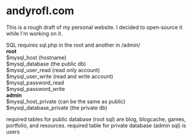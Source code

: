 andyrofl.com
===

This is a rough draft of my personal website. I decided to open-source it while I'm working on it.


SQL
requires sql.php in the root and another in /admin/  
**root**  
	$mysql_host (hostname)  
	$mysql_database (the public db)  
	$mysql_user_read (read only account)  
	$mysql_user_write (read and write account)  
	$mysql_password_read  
	$mysql_password_write  
**admin**  
	$mysql_host_private (can be the same as public)  
	$mysql_database_private (the private db)  

required tables for public database (root sql) are blog, blogcache, games, portfolio, and resources.
required table for private database (admin sql) is users
